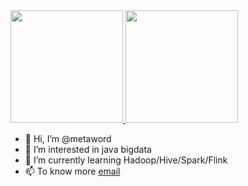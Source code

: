 <a href="https://github.com/metaword">
  <img height="180em" src="https://github-readme-stats.vercel.app/api?username=zhyazhang&theme=buefy&show_icons=true" />
  <img height="180em" src="https://github-readme-stats.vercel.app/api/top-langs/?username=zhyazhang&theme=buefy&layout=compact" />
</a>

- 👋 Hi, I’m @metaword
- 👀 I’m interested in java bigdata
- 🌱 I’m currently learning Hadoop/Hive/Spark/Flink
- 📫 To know more [email](mailto:atbcoder@gmail.com)
